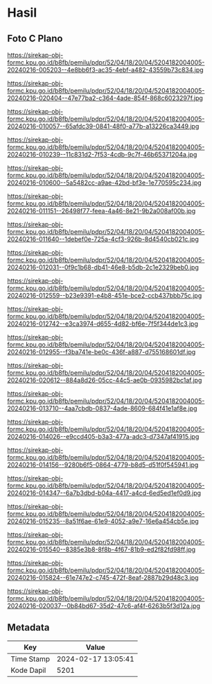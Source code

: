 # Hasil

## Foto C Plano

https://sirekap-obj-formc.kpu.go.id/b8fb/pemilu/pdpr/52/04/18/20/04/5204182004005-20240216-005203--4e8bb6f3-ac35-4ebf-a482-43559b73c834.jpg

https://sirekap-obj-formc.kpu.go.id/b8fb/pemilu/pdpr/52/04/18/20/04/5204182004005-20240216-020404--47e77ba2-c364-4ade-854f-868c6023297f.jpg

https://sirekap-obj-formc.kpu.go.id/b8fb/pemilu/pdpr/52/04/18/20/04/5204182004005-20240216-010057--65afdc39-0841-48f0-a77b-a13226ca3449.jpg

https://sirekap-obj-formc.kpu.go.id/b8fb/pemilu/pdpr/52/04/18/20/04/5204182004005-20240216-010239--11c831d2-7f53-4cdb-9c7f-46b65371204a.jpg

https://sirekap-obj-formc.kpu.go.id/b8fb/pemilu/pdpr/52/04/18/20/04/5204182004005-20240216-010600--5a5482cc-a9ae-42bd-bf3e-1e770595c234.jpg

https://sirekap-obj-formc.kpu.go.id/b8fb/pemilu/pdpr/52/04/18/20/04/5204182004005-20240216-011151--26498f77-feea-4a46-8e21-9b2a008af00b.jpg

https://sirekap-obj-formc.kpu.go.id/b8fb/pemilu/pdpr/52/04/18/20/04/5204182004005-20240216-011640--1debef0e-725a-4cf3-926b-8d4540cb021c.jpg

https://sirekap-obj-formc.kpu.go.id/b8fb/pemilu/pdpr/52/04/18/20/04/5204182004005-20240216-012031--0f9c1b68-db41-46e8-b5db-2c1e2329beb0.jpg

https://sirekap-obj-formc.kpu.go.id/b8fb/pemilu/pdpr/52/04/18/20/04/5204182004005-20240216-012559--b23e9391-e4b8-451e-bce2-ccb437bbb75c.jpg

https://sirekap-obj-formc.kpu.go.id/b8fb/pemilu/pdpr/52/04/18/20/04/5204182004005-20240216-012742--e3ca3974-d655-4d82-bf6e-7f5f344de1c3.jpg

https://sirekap-obj-formc.kpu.go.id/b8fb/pemilu/pdpr/52/04/18/20/04/5204182004005-20240216-012955--f3ba741e-be0c-436f-a887-d755168601df.jpg

https://sirekap-obj-formc.kpu.go.id/b8fb/pemilu/pdpr/52/04/18/20/04/5204182004005-20240216-020612--884a8d26-05cc-44c5-ae0b-0935982bc1af.jpg

https://sirekap-obj-formc.kpu.go.id/b8fb/pemilu/pdpr/52/04/18/20/04/5204182004005-20240216-013710--4aa7cbdb-0837-4ade-8609-684f41e1af8e.jpg

https://sirekap-obj-formc.kpu.go.id/b8fb/pemilu/pdpr/52/04/18/20/04/5204182004005-20240216-014026--e9ccd405-b3a3-477a-adc3-d7347af41915.jpg

https://sirekap-obj-formc.kpu.go.id/b8fb/pemilu/pdpr/52/04/18/20/04/5204182004005-20240216-014156--9280b6f5-0864-4779-b8d5-d51f0f545941.jpg

https://sirekap-obj-formc.kpu.go.id/b8fb/pemilu/pdpr/52/04/18/20/04/5204182004005-20240216-014347--6a7b3dbd-b04a-4417-a4cd-6ed5ed1ef0d9.jpg

https://sirekap-obj-formc.kpu.go.id/b8fb/pemilu/pdpr/52/04/18/20/04/5204182004005-20240216-015235--8a51f6ae-61e9-4052-a9e7-16e6a454cb5e.jpg

https://sirekap-obj-formc.kpu.go.id/b8fb/pemilu/pdpr/52/04/18/20/04/5204182004005-20240216-015540--8385e3b8-8f8b-4f67-81b9-ed2f82fd98ff.jpg

https://sirekap-obj-formc.kpu.go.id/b8fb/pemilu/pdpr/52/04/18/20/04/5204182004005-20240216-015824--61e747e2-c745-472f-8eaf-2887b29d48c3.jpg

https://sirekap-obj-formc.kpu.go.id/b8fb/pemilu/pdpr/52/04/18/20/04/5204182004005-20240216-020037--0b84bd67-35d2-47c6-af4f-6263b5f3d12a.jpg


## Metadata

| Key        | Value               |
| ---------- | ------------------- |
| Time Stamp | 2024-02-17 13:05:41 |
| Kode Dapil | 5201                |



